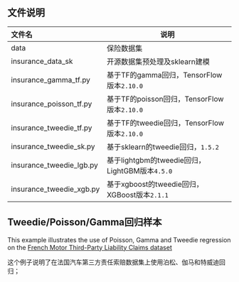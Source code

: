 ## 文件说明

| 文件名 | 说明 |
|:---|---|
|data| 保险数据集 |
|insurance_data_sk| 开源数据集预处理及sklearn建模 |
|insurance_gamma_tf.py| 基于TF的gamma回归，TensorFlow版本`2.10.0`|
|insurance_poisson_tf.py| 基于TF的poisson回归，TensorFlow版本`2.10.0`|
|insurance_tweedie_tf.py| 基于TF的tweedie回归，TensorFlow版本`2.10.0`|
|insurance_tweedie_sk.py| 基于sklearn的tweedie回归，`1.5.2`|
|insurance_tweedie_lgb.py| 基于lightgbm的tweedie回归，LightGBM版本`4.5.0`|
|insurance_tweedie_xgb.py| 基于xgboost的tweedie回归，XGBoost版本`2.1.1`|


## Tweedie/Poisson/Gamma回归样本

This example illustrates the use of Poisson, Gamma and Tweedie regression on the [French Motor Third-Party Liability Claims dataset](https://www.openml.org/d/41214)

这个例子说明了在法国汽车第三方责任索赔数据集上使用泊松、伽马和特威迪回归；